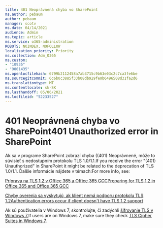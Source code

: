 ```yaml
---
title: 401 Neoprávnená chyba vo SharePoint
ms.author: pebaum
author: pebaum
manager: scotv
ms.date: 04/14/2021
audience: Admin
ms.topic: article
ms.service: o365-administration
ROBOTS: NOINDEX, NOFOLLOW
localization_priority: Priority
ms.collection: Adm_O365
ms.custom:
- "10935"
- "9001435"
ms.openlocfilehash: 6799b2112458a7ab3715c9b63e03c2c7ca3fe6be
ms.sourcegitcommit: 6c6b0c3885f33b08db929fe0b6496508d31fa2d6
ms.translationtype: MT
ms.contentlocale: sk-SK
ms.lasthandoff: 05/06/2021
ms.locfileid: "52233527"
---
```

# <a name="401-unauthorized-error-in-sharepoint"></a><span data-ttu-id="29444-102">401 Neoprávnená chyba vo SharePoint</span><span class="sxs-lookup"><span data-stu-id="29444-102">401 Unauthorized error in SharePoint</span></span>

<span data-ttu-id="29444-103">Ak sa v programe SharePoint zobrazí chyba ((401) Neoprávnené, môže to súvisieť s nedostupním protokolu TLS 1.0/1.1.</span><span class="sxs-lookup"><span data-stu-id="29444-103">If you receive the error "(401) Unauthorized" in SharePoint it might be related to the deprecation of TLS 1.0/1.1.</span></span> <span data-ttu-id="29444-104">Ďalšie informácie nájdete v témach:</span><span class="sxs-lookup"><span data-stu-id="29444-104">For more info, see:</span></span>

[<span data-ttu-id="29444-105">Príprava na TLS 1.2 v Office 365 a Office 365 GCC</span><span class="sxs-lookup"><span data-stu-id="29444-105">Preparing for TLS 1.2 in Office 365 and Office 365 GCC</span></span>](https://docs.microsoft.com/microsoft-365/compliance/prepare-tls-1.2-in-office-365)

[<span data-ttu-id="29444-106">Chyby overenia sa vyskytujú, ak klient nemá podporu protokolu TLS 1.2</span><span class="sxs-lookup"><span data-stu-id="29444-106">Authentication errors occur if client doesn't have TLS 1.2 support</span></span>](https://review.docs.microsoft.com/sharepoint/troubleshoot/administration/authentication-errors-tls12-support)

<span data-ttu-id="29444-107">Ak sú používatelia v Windows 7, skontrolujte, či zadýchli [šifrovanie TLS v Windows 7.](https://docs.microsoft.com/windows/win32/secauthn/tls-cipher-suites-in-windows-7)</span><span class="sxs-lookup"><span data-stu-id="29444-107">If users are on Windows 7, make sure they check [TLS Cipher Suites in Windows 7](https://docs.microsoft.com/windows/win32/secauthn/tls-cipher-suites-in-windows-7).</span></span>